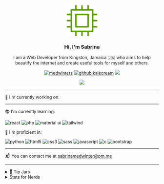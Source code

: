 <p align="center"><img height="100" width="100" src="https://raw.githubusercontent.com/acervenky/animated-github-badges/master/assets/devbadge.gif"></p>
<h3 align="center">Hi, I'm Sabrina</h3>
<p align="center">I am a Web Developer from Kingston, Jamaica 🇯🇲 who aims to help beautify the internet and create useful tools for myself and others.</p>
<p align="center"> 
           <a href="https://twitter.com/medwinters" target="blank"><img src="https://img.shields.io/twitter/follow/medwinters?logo=twitter&style=for-the-badge" alt="medwinters" /></a> 
           <a href="https://github.com/KaleCream" target="blank"><img src="https://img.shields.io/github/followers/medwinter?color=green&label=follow%20%40medwinter&logo=github&style=for-the-badge" alt="github:kalecream" /></a>
           <a href="https://www.linkedin.com/in/medwinter/"><img src="https://img.shields.io/badge/LinkedIn-0077B5?style=for-the-badge&logo=linkedin&logoColor=white"></a>
</p>
<p align="center">
           <a href="https://github.com/DenverCoder1/github-readme-streak-stats"><img src="https://github-readme-streak-stats.herokuapp.com/?user=kalecream&theme=vue"></a>
</p>

<hr>

<p align="left"> 💼 I'm currently working on:</p>

<hr>

<p align="left">📚 I'm currently learning:</p>
<p align="left">
           <img src="https://img.shields.io/badge/React-20232A?style=for-the-badge&logo=react&logoColor=61DAFB" alt="react">
           <img src="https://img.shields.io/badge/PHP-777BB4?style=for-the-badge&logo=php&logoColor=white" alt="php">
           <img src="https://img.shields.io/badge/Material--UI-0081CB?style=for-the-badge&logo=material-ui&logoColor=white" alt="material ui">
           <img src="https://img.shields.io/badge/Tailwind_CSS-38B2AC?style=for-the-badge&logo=tailwind-css&logoColor=white" alt="tailwind">
</p>

<p align="left">🏅 I'm proficient in: </p>
<p align="left">
           <img src="https://img.shields.io/badge/Python-3776AB?style=for-the-badge&logo=python&logoColor=white" alt="python">
           <img src="https://img.shields.io/badge/HTML5-E34F26?style=for-the-badge&logo=html5&logoColor=white" alt="html5">
           <img src="https://img.shields.io/badge/CSS3-1572B6?style=for-the-badge&logo=css3&logoColor=white" alt="css3">
           <img src="https://img.shields.io/badge/Sass-CC6699?style=for-the-badge&logo=sass&logoColor=white" alt="sass">
           <img src="https://img.shields.io/badge/JavaScript-323330?style=for-the-badge&logo=javascript&logoColor=F7DF1E" alt="javascript">
           <img src="https://img.shields.io/badge/C-00599C?style=for-the-badge&logo=c&logoColor=white" alt="c">
           <img src="https://img.shields.io/badge/Bootstrap-563D7C?style=for-the-badge&logo=bootstrap&logoColor=white" alt="bootstrap">
</p>

<hr>

<p align="left"> 📬 You can contact me at <a href="mailto:sabrinamedwinter@pm.me">sabrinamedwinter@pm.me</a></p>    


<hr>

<details>
           <summary>💎 Tip Jars</summary>
           <p align="left">
           <a href=""><img src="https://img.shields.io/badge/paypal-00457C?style=for-the-badge&logo=paypal&logoColor=white"></a>
           <a href="https://www.buymeacoffee.com/medwinter"><img src="https://img.shields.io/badge/kofi-F16061?style=for-the-badge&logo=ko-fi&logoColor=white"></a>
</p>
</details>
<details>
           <summary>Stats for Nerds</summary>
           <p><a href="https://github.com/anuraghazra/github-readme-stats"><img src="https://github-readme-stats.vercel.app/api/top-langs/?username=kalecream&layout=compact"></a></p>
</details>





